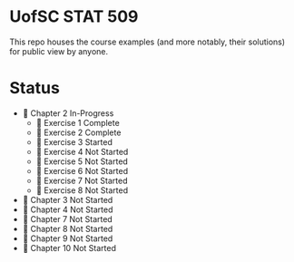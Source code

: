 # UofSC STAT 509

This repo houses the course examples (and more notably, their solutions) for public view by anyone.

# Status

- &#x1F4D9; Chapter 2 In-Progress
	- &#x1F4D7; Exercise 1 Complete
	- &#x1F4D7; Exercise 2 Complete
	- &#x1F535; Exercise 3 Started
	- &#x1F534; Exercise 4 Not Started
	- &#x1F534; Exercise 5 Not Started
	- &#x1F534; Exercise 6 Not Started
	- &#x1F534; Exercise 7 Not Started
	- &#x1F534; Exercise 8 Not Started
- &#x1F534; Chapter 3 Not Started
- &#x1F534; Chapter 4 Not Started
- &#x1F534; Chapter 7 Not Started
- &#x1F534; Chapter 8 Not Started
- &#x1F534; Chapter 9 Not Started
- &#x1F534; Chapter 10 Not Started